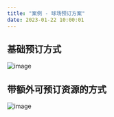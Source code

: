 ```yaml
---
title: "案例 - 球场预订方案"
date: 2023-01-22 10:00:01
---
```


## 基础预订方式

![image](https://store.greatadx.com/wp-content/uploads/2023/01/booking-normal.jpg)


## 带额外可预订资源的方式

![image](https://store.greatadx.com/wp-content/uploads/2023/01/booking-with-extention.jpg)



